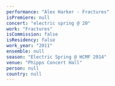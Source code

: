 ```yaml
---
performance: "Alex Harker - Fractures"
isPremiere: null
concert: "electric spring @ 20"
work: "Fractures"
isCommission: false
isResidency: false
work_year: "2011"
ensemble: null
season: "Electric Spring @ HCMF 2014"
venue: "Phipps Concert Hall"
person: null
country: null
---
```


